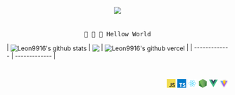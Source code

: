 <p align="center">
  <img src="https://user-images.githubusercontent.com/5679180/79618120-0daffb80-80be-11ea-819e-d2b0fa904d07.gif" width="27px">
  <br><br />
  <samp>
    <br />🏀 🕺 🐔 Hellow World  
  </samp>

| <a> <img align="center" src="https://github-readme-stats.vercel.app/api?username=Leon9916&show_icons=true&include_all_commits=true&theme=buefy&hide_border=true" alt="Leon9916's github stats" /> </a> | <a> <img align="center" src="https://github-readme-stats.vercel.app/api/top-langs/?username=Leon9916&layout=compact&theme=buefy&hide_border=true" /> </a> | <a> <img align="center" src="https://github-readme-activity-graph.vercel.app/graph?username=Leon9916"  alt="Leon9916's github vercel" /> </a> | 
| ------------- | ------------- |

</p>

<br />

<p align="right">
<a><img height="20" alt="javascript" src="https://raw.githubusercontent.com/github/explore/80688e429a7d4ef2fca1e82350fe8e3517d3494d/topics/javascript/javascript.png"></a>
<a><img height="20" alt="typescript" src="https://raw.githubusercontent.com/github/explore/80688e429a7d4ef2fca1e82350fe8e3517d3494d/topics/typescript/typescript.png"></a>
<a><img height="20" alt="react" src="https://raw.githubusercontent.com/github/explore/80688e429a7d4ef2fca1e82350fe8e3517d3494d/topics/react/react.png"></a>
<a><img height="20" alt="nodejs" src="https://raw.githubusercontent.com/github/explore/80688e429a7d4ef2fca1e82350fe8e3517d3494d/topics/nodejs/nodejs.png"></a> 
<a><img height="20" alt="vue" src="https://raw.githubusercontent.com/github/explore/80688e429a7d4ef2fca1e82350fe8e3517d3494d/topics/vue/vue.png"></a> 
<a><img height="20" alt="vite" src="https://raw.githubusercontent.com/github/explore/80688e429a7d4ef2fca1e82350fe8e3517d3494d/topics/vite/vite.png"></a> 
</p>
